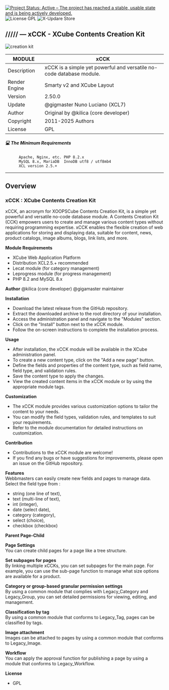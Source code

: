 [![Project Status: Active – The project has reached a stable, usable state and is being actively developed.](https://www.repostatus.org/badges/2.0.0/active.svg)](https://github.com/xoopscube/)
![License GPL](https://img.shields.io/badge/License-GPL-green)
![X-Updare Store](https://img.shields.io/badge/X--Update%20Store-Pending-red)

## ///// — xCCK - XCube Contents Creation Kit

![creation kit](https://repository-images.githubusercontent.com/336454879/2c23f071-9e02-495e-a508-fbb62f9ac0c7)


MODULE | xCCK
------------ | -------------
Description | xCCK is a simple yet powerful and versatile no-code database module.
Render Engine | Smarty v2 and XCube Layout
Version | 2.50.0
Update | @gigmaster Nuno Luciano (XCL7)
Author | Original by @kilica (core developer)
Copyright | 2011-2025 Authors
License | GPL


##### :computer: The Minimum Requirements



          Apache, Nginx, etc. PHP 8.2.x
          MySQL 8.x, MariaDB  InnoDB utf8 / utf8mb4
          XCL version 2.5.+



-----



## Overview

### xCCK : XCube Contents Creation Kit


xCCK, an acronym for XOOPSCube Contents Creation Kit, is a simple yet powerful and versatile no-code database module. 
A Contents Creation Kit (CCK) empowers users to create and manage various content types without requiring programming expertise.
xCCK enables the flexible creation of web applications for storing and displaying data,
suitable for content, news, product catalogs, image albums, blogs, link lists, and more.

**Module Requirements**

- XCube Web Application Platform   
- Distribution XCL2.5.+ recommended   
- Lecat module (for category management)
- Leprogress module (for progress management)
- PHP  8.2 and MySQL 8.x

**Author**
@kilica (core developer)
@gigamaster maintainer

**Installation**
- Download the latest release from the GitHub repository.
- Extract the downloaded archive to the root directory of your installation.
- Access the administration panel and navigate to the "Modules" section.
- Click on the "Install" button next to the xCCK module.
- Follow the on-screen instructions to complete the installation process.

**Usage**
- After installation, the xCCK module will be available in the XCube administration panel.
- To create a new content type, click on the "Add a new page" button.
- Define the fields and properties of the content type, such as field name, field type, and validation rules.
- Save the content type to apply the changes.
- View the created content items in the xCCK module or by using the appropriate module tags.

**Customization**
- The xCCK module provides various customization options to tailor the content to your needs.
- You can modify the field types, validation rules, and templates to suit your requirements.
- Refer to the module documentation for detailed instructions on customization.

**Contribution**
- Contributions to the xCCK module are welcome!
- If you find any bugs or have suggestions for improvements, please open an issue on the GitHub repository.


**Features**   
Webbmasters can easily create new fields and pages to manage data. 
Select the field type from :

- string (one line of text), 
- text (multi-line of text), 
- int (integer), 
- date (select date), 
- category (category), 
- select (choice), 
- checkbox (checkbox)

**Parent Page-Child** 

**Page Settings**   
You can create child pages for a page like a tree structure.

**Set subpages for pages**   
By linking multiple xCCKs, you can set subpages for the main page. 
For example, you can use the sub-page function to manage what size options are available for a product.

**Category or group-based granular permission settings**      
By using a common module that complies with Legacy_Category and Legacy_Group, 
you can set detailed permissions for viewing, editing, and management.

**Classification by tag**   
By using a common module that conforms to Legacy_Tag, pages can be classified by tags.

**Image attachment**   
Images can be attached to pages by using a common module that conforms to Legacy_Image.

**Workflow**   
You can apply the approval function for publishing a page by using a module that conforms to Legacy_Workflow.

**License**
- GPL
